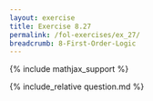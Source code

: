 ```yaml
---
layout: exercise
title: Exercise 8.27
permalink: /fol-exercises/ex_27/
breadcrumb: 8-First-Order-Logic
---
```


{% include mathjax_support %}

<div><i class="arrow-up loader" data-chapter="fol-exercises" data-exercise="ex_27" data-rating="0"></i></div>
{% include_relative question.md %}

